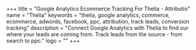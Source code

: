 +++
title = "Google Analytics Ecommerce Tracking For Thelia - Attributio"
name = "Thelia"
keywords = "thelia, google analytics, commerce, ecommerce, adwords, facebook, ppc, attribution, track leads, conversion tracking"
description = "Connect Google Analytics with Thelia to find our where your leads are coming from. Track leads from the source - from search to ppc."
logo = ""
+++
